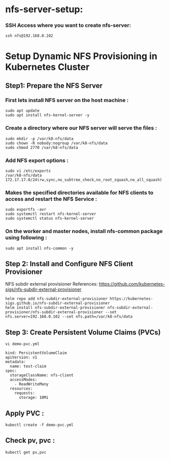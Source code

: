 # nfs-server-setup:


### SSH Access where you want to create nfs-server:
``` ssh nfs@192.168.0.102 ```

# Setup Dynamic NFS Provisioning in Kubernetes Cluster

## Step1: Prepare the NFS Server
### First lets install NFS server on the host machine :

```
sudo apt update
sudo apt install nfs-kernel-server -y
```

### Create a directory where our NFS server will serve the files :

```
sudo mkdir -p /var/k8-nfs/data
sudo chown -R nobody:nogroup /var/k8-nfs/data
sudo chmod 2770 /var/k8-nfs/data
```

### Add NFS export options :

```
sudo vi /etc/exports	
/var/k8-nfs/data 172.17.17.0/24(rw,sync,no_subtree_check,no_root_squash,no_all_squash)
```

### Makes the specified directories available for NFS clients to access and restart the NFS Service :

```
sudo exportfs -avr
sudo systemctl restart nfs-kernel-server
sudo systemctl status nfs-kernel-server
```

### On the worker and master nodes, install nfs-common package using following : 

``` sudo apt install nfs-common -y ```

## Step 2: Install and Configure NFS Client Provisioner

NFS subdir external provisioner References: https://github.com/kubernetes-sigs/nfs-subdir-external-provisioner

```
helm repo add nfs-subdir-external-provisioner https://kubernetes-sigs.github.io/nfs-subdir-external-provisioner
helm install nfs-subdir-external-provisioner nfs-subdir-external-provisioner/nfs-subdir-external-provisioner --set nfs.server=192.168.0.102 --set nfs.path=/var/k8-nfs/data
```

## Step 3: Create Persistent Volume Claims (PVCs)

``` vi demo-pvc.yml ```

```
kind: PersistentVolumeClaim
apiVersion: v1
metadata:
  name: test-claim
spec:
  storageClassName: nfs-client
  accessModes:
    - ReadWriteMany
  resources:
    requests:
      storage: 10Mi
```

## Apply PVC :

``` kubectl create -f demo-pvc.yml ```

## Check pv, pvc :

``` kubectl get pv,pvc ```
